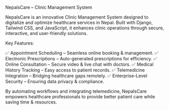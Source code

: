 NepalsCare – Clinic Management System

NepalsCare is an innovative Clinic Management System designed to digitalize and optimize healthcare services in Nepal. Built with Django, Tailwind CSS, and JavaScript, it enhances clinic operations through secure, interactive, and user-friendly solutions.

Key Features:

✅ Appointment Scheduling – Seamless online booking & management.
✅ Electronic Prescriptions – Auto-generated prescriptions for efficiency.
✅ Online Consultation – Secure video & live chat with doctors.
✅ Medical History Tracking – Easy access to patient records.
✅ Telemedicine Integration – Bridging healthcare gaps remotely.
✅ Enterprise-Level Security – Ensuring data privacy & compliance.

By automating workflows and integrating telemedicine, NepalsCare empowers healthcare professionals to provide better patient care while saving time & resources.
